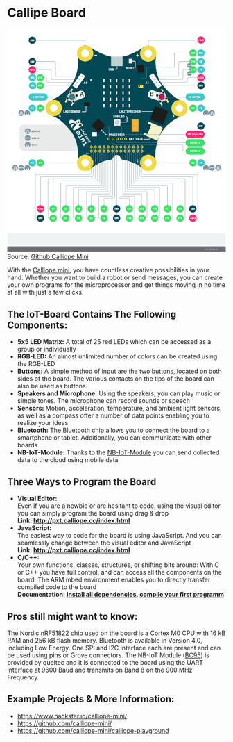 # Callipe Board

![Callipe Board](https://raw.githubusercontent.com/calliope-mini/calliope-mini.github.io/master/assets/v10/img/Calliope_mini_1.0_pinout_fin.jpg)  
Source: [Github Calliope Mini](https://github.com/calliope-mini/calliope-mini.github.io)

With the [Calliope mini](https://calliope.cc), you have countless creative possibilities in your hand. Whether you want to build a robot or send messages, you can create your own programs for the microprocessor and get things moving in no time at all with just a few clicks.

## The IoT-Board Contains The Following Components:

* **5x5 LED Matrix:** A total of 25 red LEDs which can be accessed as a group or individually
* **RGB-LED:** An almost unlimited number of colors can be created using the RGB-LED
* **Buttons:** A simple method of input are the two buttons, located on both sides of the board. The various contacts on the tips of the board can also be used as buttons.
* **Speakers and Microphone:** Using the speakers, you can play music or simple tones. The microphone can record sounds or speech
* **Sensors:** Motion, acceleration, temperature, and ambient light sensors, as well as a compass offer a number of data points enabling you to realize your ideas
* **Bluetooth:** The Bluetooth chip allows you to connect the board to a smartphone or tablet. Additionally, you can communicate with other boards
* **NB-IoT-Module:** Thanks to the [NB-IoT-Module](nb-iot.md) you can send collected data to the cloud using mobile data

## Three Ways to Program the Board
* **Visual Editor:**  
  Even if you are a newbie or are hesitant to code, using the visual editor you can simply program the board using drag & drop  
  **Link: http://pxt.calliope.cc/index.html**  
* **JavaScript:**  
  The easiest way to code for the board is using JavaScript. And you can seamlessly change between the visual editor and JavaScript  
  **Link: http://pxt.calliope.cc/index.html**  
* **C/C++:**  
  Your own functions, classes, structures, or shifting bits around: With C or C++ you have full control, and can access all the components on the board. The ARM mbed environment enables you to directly transfer compiled code to the board  
  **Documentation: [Install all dependencies](install_yotta.md), [compile your first programm](https://github.com/calliope-mini/calliope-project-template)**  

## Pros still might want to know:
The Nordic [nRF51822](https://www.nordicsemi.com/eng/Products/Bluetooth-low-energy/nRF51822) chip used on the board is a Cortex M0 CPU with 16 kB RAM and 256 kB flash memory. Bluetooth is available in Version 4.0, including Low Energy. One SPI and I2C interface each are present and can be used using pins or Grove connectors. The NB-IoT Module ([BC95](http://www.quectel.com/product/gsmevb.htm)) is provided by queltec and it is connected to the board using the UART interface at 9600 Baud and transmits on Band 8 on the 900 MHz Frequency.

## Example Projects & More Information:
* https://www.hackster.io/calliope-mini/
* https://github.com/calliope-mini/
* https://github.com/calliope-mini/calliope-playground
